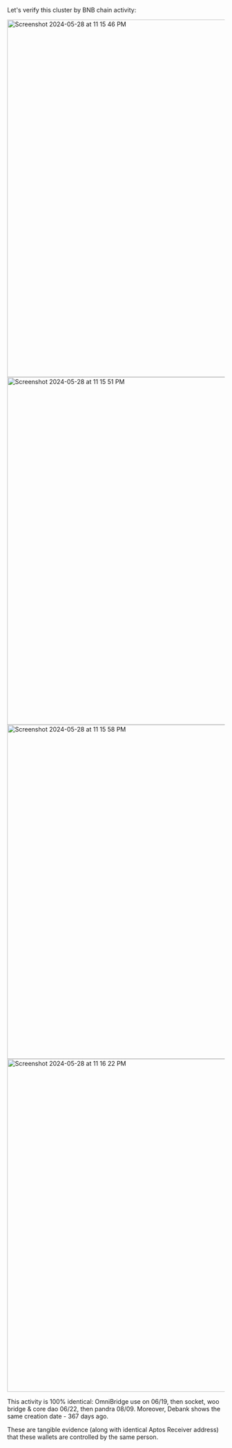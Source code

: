 Let's verify this cluster by BNB chain activity:

<img width="828" alt="Screenshot 2024-05-28 at 11 15 46 PM" src="https://github.com/trippleter/same-aptos-receiver/assets/169191457/ad8842a2-49e0-41aa-a13d-d6c3adc2783d">
<img width="805" alt="Screenshot 2024-05-28 at 11 15 51 PM" src="https://github.com/trippleter/same-aptos-receiver/assets/169191457/276d95b5-7c28-4c22-9f2a-ca45586f13c1">
<img width="774" alt="Screenshot 2024-05-28 at 11 15 58 PM" src="https://github.com/trippleter/same-aptos-receiver/assets/169191457/243eb8e6-2e5f-43c9-9d34-29c4c47504d5">
<img width="771" alt="Screenshot 2024-05-28 at 11 16 22 PM" src="https://github.com/trippleter/same-aptos-receiver/assets/169191457/b8f0f9ed-933b-4919-8db5-54e419c03f78">


This activity is 100% identical: OmniBridge use on 06/19, then socket, woo bridge & core dao 06/22, then pandra 08/09. Moreover, Debank shows the same creation date - 367 days ago.

These are tangible evidence (along with identical Aptos Receiver address) that these wallets are controlled by the same person.
